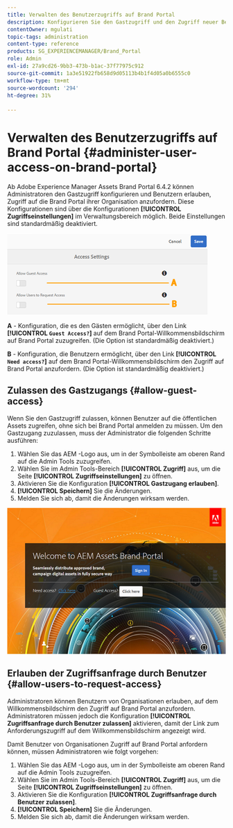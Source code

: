 ```yaml
---
title: Verwalten des Benutzerzugriffs auf Brand Portal
description: Konfigurieren Sie den Gastzugriff und den Zugriff neuer Benutzer auf die Brand Portal.
contentOwner: mgulati
topic-tags: administration
content-type: reference
products: SG_EXPERIENCEMANAGER/Brand_Portal
role: Admin
exl-id: 27a9cd26-9bb3-473b-b1ac-37f77975c912
source-git-commit: 1a3e51922fb658d9d05113b4b1f4d05a0b6555c0
workflow-type: tm+mt
source-wordcount: '294'
ht-degree: 31%

---
```


# Verwalten des Benutzerzugriffs auf Brand Portal {#administer-user-access-on-brand-portal}

Ab Adobe Experience Manager Assets Brand Portal 6.4.2 können Administratoren den Gastzugriff konfigurieren und Benutzern erlauben, Zugriff auf die Brand Portal ihrer Organisation anzufordern. Diese Konfigurationen sind über die Konfigurationen **[!UICONTROL Zugriffseinstellungen]** im Verwaltungsbereich möglich. Beide Einstellungen sind standardmäßig deaktiviert.

![](assets/access-configs.png)

**A** - Konfiguration, die es den Gästen ermöglicht, über den Link **[!UICONTROL `Guest Access?`]** auf dem Brand Portal-Willkommensbildschirm auf Brand Portal zuzugreifen. (Die Option ist standardmäßig deaktiviert.)

**B** - Konfiguration, die Benutzern ermöglicht, über den Link **[!UICONTROL `Need access?`]** auf dem Brand Portal-Willkommensbildschirm den Zugriff auf Brand Portal anzufordern. (Die Option ist standardmäßig deaktiviert.)

## Zulassen des Gastzugangs {#allow-guest-access}

Wenn Sie den Gastzugriff zulassen, können Benutzer auf die öffentlichen Assets zugreifen, ohne sich bei Brand Portal anmelden zu müssen.
Um den Gastzugang zuzulassen, muss der Administrator die folgenden Schritte ausführen:

1. Wählen Sie das AEM -Logo aus, um in der Symbolleiste am oberen Rand auf die Admin Tools zuzugreifen.
1. Wählen Sie im Admin Tools-Bereich **[!UICONTROL Zugriff]** aus, um die Seite **[!UICONTROL Zugriffseinstellungen]** zu öffnen.
1. Aktivieren Sie die Konfiguration **[!UICONTROL Gastzugang erlauben]**.
1. **[!UICONTROL Speichern]** Sie die Änderungen.
1. Melden Sie sich ab, damit die Änderungen wirksam werden.

![](assets/bp-welcome-screen.png)

## Erlauben der Zugriffsanfrage durch Benutzer {#allow-users-to-request-access}

Administratoren können Benutzern von Organisationen erlauben, auf dem Willkommensbildschirm den Zugriff auf Brand Portal anzufordern. Administratoren müssen jedoch die Konfiguration **[!UICONTROL Zugriffsanfrage durch Benutzer zulassen]** aktivieren, damit der Link zum Anforderungszugriff auf dem Willkommensbildschirm angezeigt wird.

Damit Benutzer von Organisationen Zugriff auf Brand Portal anfordern können, müssen Administratoren wie folgt vorgehen:

1. Wählen Sie das AEM -Logo aus, um in der Symbolleiste am oberen Rand auf die Admin Tools zuzugreifen.
1. Wählen Sie im Admin Tools-Bereich **[!UICONTROL Zugriff]** aus, um die Seite **[!UICONTROL Zugriffseinstellungen]** zu öffnen.
1. Aktivieren Sie die Konfiguration **[!UICONTROL Zugriffsanfrage durch Benutzer zulassen]**.
1. **[!UICONTROL Speichern]** Sie die Änderungen.
1. Melden Sie sich ab, damit die Änderungen wirksam werden.
